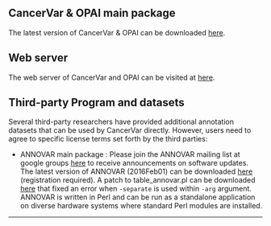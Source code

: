 ## CancerVar & OPAI main package

The latest version of CancerVar & OPAI  can be downloaded [here](https://github.com/WGLab/CancerVar).


## Web server

The web server of CancerVar and OPAI can be visited at [here](https://cancervar.wglab.org).

## Third-party Program and datasets

Several third-party researchers have provided additional annotation datasets that can be used by CancerVar directly. However, users need to agree to specific license terms set forth by the third parties:


* ANNOVAR main package : Please join the ANNOVAR mailing list at google groups [here](https://groups.google.com/forum/#!forum/annovar) to receive announcements on software updates. The latest version of ANNOVAR (2016Feb01) can be downloaded [here](http://www.openbioinformatics.org/annovar/annovar_download_form.php) (registration required). A patch to table_annovar.pl can be downloaded [here](http://www.openbioinformatics.org/annovar/download/table_annovar.pl) that fixed an error when `-separate` is used within `-arg` argument. ANNOVAR is written in Perl and can be run as a standalone application on diverse hardware systems where standard Perl modules are installed.


---

